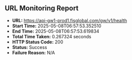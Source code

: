 ## URL Monitoring Report

- **URL:** https://api-gw1-prod1.fisglobal.com/gw/v1/health
- **Start Time:** 2025-05-08T06:57:53.352510
- **End Time:** 2025-05-08T06:57:53.619834
- **Total Time Taken:** 0.267324 seconds
- **HTTP Status Code:** 200
- **Status:** Success
- **Failure Reason:** N/A
